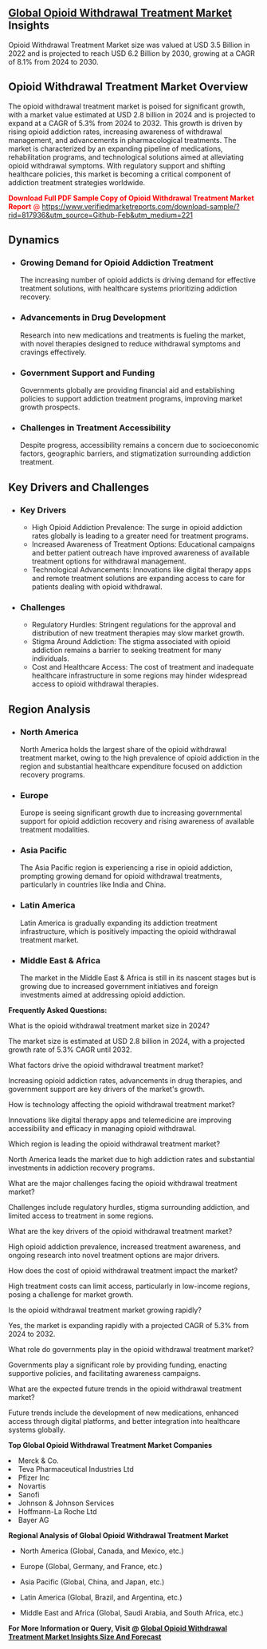 <h2><a href="https://www.verifiedmarketreports.com/download-sample/?rid=817936&amp;utm_source=Github&amp;utm_medium=221" target="_blank">Global Opioid Withdrawal Treatment Market</a> Insights</h2><p>Opioid Withdrawal Treatment Market size was valued at USD 3.5 Billion in 2022 and is projected to reach USD 6.2 Billion by 2030, growing at a CAGR of 8.1% from 2024 to 2030.</p><p> <h2>Opioid Withdrawal Treatment Market Overview</h2> <p>The opioid withdrawal treatment market is poised for significant growth, with a market value estimated at USD 2.8 billion in 2024 and is projected to expand at a CAGR of 5.3% from 2024 to 2032. This growth is driven by rising opioid addiction rates, increasing awareness of withdrawal management, and advancements in pharmacological treatments. The market is characterized by an expanding pipeline of medications, rehabilitation programs, and technological solutions aimed at alleviating opioid withdrawal symptoms. With regulatory support and shifting healthcare policies, this market is becoming a critical component of addiction treatment strategies worldwide.</p> <p><p><span class=""><span style="color: #ff0000;"><strong>Download Full PDF Sample Copy of Opioid Withdrawal Treatment Market Report</strong> @ </span><a href="https://www.verifiedmarketreports.com/download-sample/?rid=817936&amp;utm_source=Github-Feb&amp;utm_medium=221" target="_blank">https://www.verifiedmarketreports.com/download-sample/?rid=817936&amp;utm_source=Github-Feb&amp;utm_medium=221</a></span></p></p> <h2>Dynamics</h2> <ul> <li><h3>Growing Demand for Opioid Addiction Treatment</h3> The increasing number of opioid addicts is driving demand for effective treatment solutions, with healthcare systems prioritizing addiction recovery.</li> <li><h3>Advancements in Drug Development</h3> Research into new medications and treatments is fueling the market, with novel therapies designed to reduce withdrawal symptoms and cravings effectively.</li> <li><h3>Government Support and Funding</h3> Governments globally are providing financial aid and establishing policies to support addiction treatment programs, improving market growth prospects.</li> <li><h3>Challenges in Treatment Accessibility</h3> Despite progress, accessibility remains a concern due to socioeconomic factors, geographic barriers, and stigmatization surrounding addiction treatment.</li> </ul> <h2>Key Drivers and Challenges</h2> <ul> <li><h3>Key Drivers</h3> <ul> <li>High Opioid Addiction Prevalence: The surge in opioid addiction rates globally is leading to a greater need for treatment programs.</li> <li>Increased Awareness of Treatment Options: Educational campaigns and better patient outreach have improved awareness of available treatment options for withdrawal management.</li> <li>Technological Advancements: Innovations like digital therapy apps and remote treatment solutions are expanding access to care for patients dealing with opioid withdrawal.</li> </ul> </li> <li><h3>Challenges</h3> <ul> <li>Regulatory Hurdles: Stringent regulations for the approval and distribution of new treatment therapies may slow market growth.</li> <li>Stigma Around Addiction: The stigma associated with opioid addiction remains a barrier to seeking treatment for many individuals.</li> <li>Cost and Healthcare Access: The cost of treatment and inadequate healthcare infrastructure in some regions may hinder widespread access to opioid withdrawal therapies.</li> </ul> </li> </ul> <h2>Region Analysis</h2> <ul> <li><h3>North America</h3> North America holds the largest share of the opioid withdrawal treatment market, owing to the high prevalence of opioid addiction in the region and substantial healthcare expenditure focused on addiction recovery programs.</li> <li><h3>Europe</h3> Europe is seeing significant growth due to increasing governmental support for opioid addiction recovery and rising awareness of available treatment modalities.</li> <li><h3>Asia Pacific</h3> The Asia Pacific region is experiencing a rise in opioid addiction, prompting growing demand for opioid withdrawal treatments, particularly in countries like India and China.</li> <li><h3>Latin America</h3> Latin America is gradually expanding its addiction treatment infrastructure, which is positively impacting the opioid withdrawal treatment market.</li> <li><h3>Middle East & Africa</h3> The market in the Middle East & Africa is still in its nascent stages but is growing due to increased government initiatives and foreign investments aimed at addressing opioid addiction.</li> </ul> <p><strong>Frequently Asked Questions:</strong></p> <p>What is the opioid withdrawal treatment market size in 2024?</p> <p>The market size is estimated at USD 2.8 billion in 2024, with a projected growth rate of 5.3% CAGR until 2032.</p> <p>What factors drive the opioid withdrawal treatment market?</p> <p>Increasing opioid addiction rates, advancements in drug therapies, and government support are key drivers of the market's growth.</p> <p>How is technology affecting the opioid withdrawal treatment market?</p> <p>Innovations like digital therapy apps and telemedicine are improving accessibility and efficacy in managing opioid withdrawal.</p> <p>Which region is leading the opioid withdrawal treatment market?</p> <p>North America leads the market due to high addiction rates and substantial investments in addiction recovery programs.</p> <p>What are the major challenges facing the opioid withdrawal treatment market?</p> <p>Challenges include regulatory hurdles, stigma surrounding addiction, and limited access to treatment in some regions.</p> <p>What are the key drivers of the opioid withdrawal treatment market?</p> <p>High opioid addiction prevalence, increased treatment awareness, and ongoing research into novel treatment options are major drivers.</p> <p>How does the cost of opioid withdrawal treatment impact the market?</p> <p>High treatment costs can limit access, particularly in low-income regions, posing a challenge for market growth.</p> <p>Is the opioid withdrawal treatment market growing rapidly?</p> <p>Yes, the market is expanding rapidly with a projected CAGR of 5.3% from 2024 to 2032.</p> <p>What role do governments play in the opioid withdrawal treatment market?</p> <p>Governments play a significant role by providing funding, enacting supportive policies, and facilitating awareness campaigns.</p> <p>What are the expected future trends in the opioid withdrawal treatment market?</p> <p>Future trends include the development of new medications, enhanced access through digital platforms, and better integration into healthcare systems globally.</p> </p><p><strong>Top Global Opioid Withdrawal Treatment Market Companies</strong></p><div data-test-id=""><p><li>Merck & Co.</li><li> Teva Pharmaceutical Industries Ltd</li><li> Pfizer Inc</li><li> Novartis</li><li> Sanofi</li><li> Johnson & Johnson Services</li><li> Hoffmann-La Roche Ltd</li><li> Bayer AG</li></p><div><strong>Regional Analysis of&nbsp;Global Opioid Withdrawal Treatment Market</strong></div><ul><li dir="ltr"><p dir="ltr">North America&nbsp;(Global, Canada, and Mexico, etc.)</p></li><li dir="ltr"><p dir="ltr">Europe (Global, Germany, and France, etc.)</p></li><li dir="ltr"><p dir="ltr">Asia Pacific&nbsp;(Global, China, and Japan, etc.)</p></li><li dir="ltr"><p dir="ltr">Latin America&nbsp;(Global, Brazil, and Argentina, etc.)</p></li><li dir="ltr">Middle East and Africa&nbsp;(Global, Saudi Arabia, and South Africa, etc.)</li></ul><p><strong>For More Information or Query, Visit @&nbsp;</strong><strong><a href="https://www.verifiedmarketreports.com/product/opioid-withdrawal-treatment-market/?utm_source=Github&amp;utm_medium=221" target="_blank">Global Opioid Withdrawal Treatment Market Insights Size And Forecast</a></strong></p></div>
